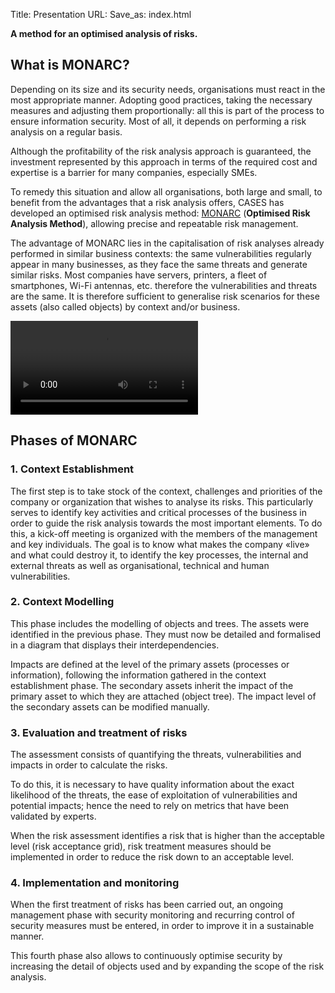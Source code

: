 Title: Presentation
URL:
Save_as: index.html

__A method for an optimised analysis of risks.__

## What is MONARC?

Depending on its size and its security needs, organisations must react in the
most appropriate manner. Adopting good practices, taking the necessary measures
and adjusting them proportionally: all this is part of the process to ensure
information security. Most of all, it depends on performing a risk analysis on
a regular basis.

Although the profitability of the risk analysis approach is guaranteed, the
investment represented by this approach in terms of the required cost and
expertise is a barrier for many companies, especially SMEs.

To remedy this situation and allow all organisations, both large and small, to
benefit from the advantages that a risk analysis offers, CASES has developed an
optimised risk analysis method: [MONARC](https://github.com/monarc-project)
(**Optimised Risk Analysis Method**), allowing precise and repeatable risk
management.

The advantage of MONARC lies in the capitalisation of risk analyses already
performed in similar business contexts: the same vulnerabilities regularly
appear in many businesses, as they face the same threats and generate similar
risks. Most companies have servers, printers, a fleet of smartphones, Wi-Fi
antennas, etc. therefore the vulnerabilities and threats
are the same. It is therefore sufficient to generalise risk scenarios for these
assets (also called objects) by context and/or business.

<div class="row">
<video class="col-md-12" autoplay loop>
<source src="/assets/video/ScreenCast.mp4" type="video/mp4">
</video>
</div>

<a name="Phases" />

## Phases of MONARC

<a name="Context" />

### 1. Context Establishment
  The first step is to take stock of the context, challenges and priorities of the company or organization that wishes to analyse its risks. This particularly serves to identify key activities and critical processes of the business in order to guide the risk analysis towards the most important elements. To do this, a kick-off meeting is organized with the members of the management and key individuals. The goal is to know what makes the company «live» and what could destroy it, to identify the key processes, the internal and external threats as well as organisational, technical and human vulnerabilities.

<a name="Modelling" />

### 2. Context Modelling
  This phase includes the modelling of objects and trees. The assets were identified in the previous phase. They must now be detailed and formalised in a diagram that displays their interdependencies.

  Impacts are defined at the level of the primary assets (processes or information), following the information gathered in the context establishment phase. The secondary assets inherit the impact of the primary asset to which they are attached (object tree). The impact level of the secondary assets can be modified manually.

<a name="Evaluation" />

### 3. Evaluation and treatment of risks
  The assessment consists of quantifying the threats, vulnerabilities and impacts in order to calculate the risks.

  To do this, it is necessary to have quality information about the exact likelihood of the threats, the ease of exploitation of vulnerabilities and potential impacts; hence the need to rely on metrics that have been validated by experts.  

  When the risk assessment identifies a risk that is higher than the acceptable level (risk acceptance grid), risk treatment measures should be implemented in order to reduce the risk down to an acceptable level.

<a name="Implementation" />

### 4. Implementation and monitoring

  When the first treatment of risks has been carried out, an ongoing management phase with security monitoring and recurring control of security measures must be entered, in order to improve it in a sustainable manner.

  This fourth phase also allows to continuously optimise security by increasing the detail of objects used and by expanding the scope of the risk analysis.
